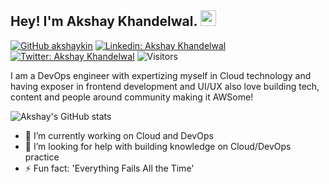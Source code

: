 ## Hey! I'm Akshay Khandelwal. <img src="https://media.giphy.com/media/hvRJCLFzcasrR4ia7z/giphy.gif" width="25px">

[![GitHub akshaykin](https://img.shields.io/github/followers/akshaykin?label=follow&style=social)](https://github.com/akshaykin)
[![Linkedin: Akshay Khandelwal](https://img.shields.io/badge/-akshaykhandelwal-blue?style=flat-square&logo=Linkedin&logoColor=white&link=https://www.linkedin.com/in/akshaykin/)](https://www.linkedin.com/in/akshaykin/)
[![Twitter: Akshay Khandelwal](https://img.shields.io/twitter/follow/akshaykin?style=social)](https://twitter.com/akshaykin)
![Visitors](https://visitor-badge.glitch.me/badge?page_id=akshaykin&left_color=gray&right_color=blue)

I am a DevOps engineer with expertizing myself in Cloud technology and having exposer in frontend development and UI/UX also love building tech, content and people around community making it AWSome!

![Akshay's GitHub stats](https://github-readme-stats.vercel.app/api?username=akshaykin&show_icons=true&theme=radical)

- 🔭 I’m currently working on Cloud and DevOps
- 🤔 I’m looking for help with building knowledge on Cloud/DevOps practice
- ⚡ Fun fact: 'Everything Fails All the Time'
